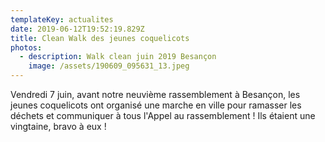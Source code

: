 ```yaml
---
templateKey: actualites
date: 2019-06-12T19:52:19.829Z
title: Clean Walk des jeunes coquelicots
photos:
  - description: Walk clean juin 2019 Besançon
    image: /assets/190609_095631_13.jpeg
---
```

Vendredi 7 juin, avant notre neuvième rassemblement à Besançon, les jeunes coquelicots ont organisé une marche en ville pour ramasser les déchets et communiquer à tous l'Appel au rassemblement ! Ils étaient une vingtaine, bravo à eux !

